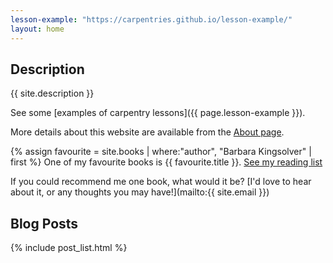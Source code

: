 ```yaml
---
lesson-example: "https://carpentries.github.io/lesson-example/"
layout: home
---
```


## Description
{{ site.description }}

See some [examples of carpentry lessons]({{ page.lesson-example }}).

More details about this website are available from the [About page](about).

{% assign favourite = site.books | where:"author", "Barbara Kingsolver" | first %}
One of my favourite books is {{ favourite.title }}.
[See my reading list](about#books)

If you could recommend me one book, what would it be? [I'd love to hear about it, or any thoughts you may have!](mailto:{{ site.email }})

## Blog Posts

{% include post_list.html %}
